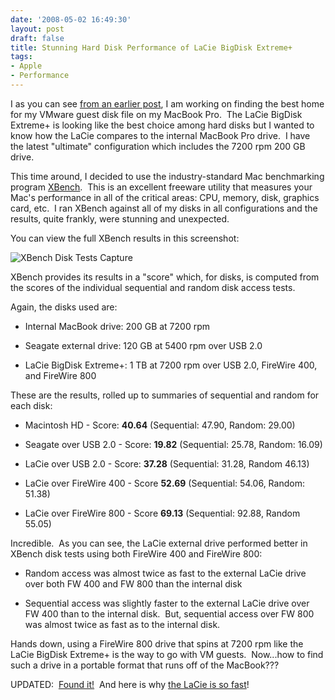 ```yaml
---
date: '2008-05-02 16:49:30'
layout: post
draft: false
title: Stunning Hard Disk Performance of LaCie BigDisk Extreme+
tags:
- Apple
- Performance
---
```


I as you can see [from an earlier post](http://www.charlessieg.com/?p=23), I am working on finding the best home for my VMware guest disk file on my MacBook Pro.  The LaCie BigDisk Extreme+ is looking like the best choice among hard disks but I wanted to know how the LaCie compares to the internal MacBook Pro drive.  I have the latest "ultimate" configuration which includes the 7200 rpm 200 GB drive.

This time around, I decided to use the industry-standard Mac benchmarking program [XBench](http://www.xbench.com/).  This is an excellent freeware utility that measures your Mac's performance in all of the critical areas: CPU, memory, disk, graphics card, etc.  I ran XBench against all of my disks in all configurations and the results, quite frankly, were stunning and unexpected.

You can view the full XBench results in this screenshot:

![XBench Disk Tests Capture](http://farm4.static.flickr.com/3004/2460607014_943199c97a_t.jpg)

XBench provides its results in a "score" which, for disks, is computed from the scores of the individual sequential and random disk access tests.

Again, the disks used are:



	
  * Internal MacBook drive: 200 GB at 7200 rpm

	
  * Seagate external drive: 120 GB at 5400 rpm over USB 2.0

	
  * LaCie BigDisk Extreme+: 1 TB at 7200 rpm over USB 2.0, FireWire 400, and FireWire 800


These are the results, rolled up to summaries of sequential and random for each disk:

	
  * Macintosh HD - Score: **40.64** (Sequential: 47.90, Random: 29.00)

	
  * Seagate over USB 2.0 - Score: **19.82** (Sequential: 25.78, Random: 16.09)

	
  * LaCie over USB 2.0 - Score: **37.28** (Sequential: 31.28, Random 46.13)

	
  * LaCie over FireWire 400 - Score **52.69** (Sequential: 54.06, Random: 51.38)

	
  * LaCie over FireWire 800 - Score **69.13** (Sequential: 92.88, Random 55.05)


Incredible.  As you can see, the LaCie external drive performed better in XBench disk tests using both FireWire 400 and FireWire 800:

	
  * Random access was almost twice as fast to the external LaCie drive over both FW 400 and FW 800 than the internal disk

	
  * Sequential access was slightly faster to the external LaCie drive over FW 400 than to the internal disk.  But, sequential access over FW 800 was almost twice as fast as to the internal disk.


Hands down, using a FireWire 800 drive that spins at 7200 rpm like the LaCie BigDisk Extreme+ is the way to go with VM guests.  Now...how to find such a drive in a portable format that runs off of the MacBook???

UPDATED:  [Found it!](http://www.charlessieg.com/?p=27)  And here is why [the LaCie is so fast](http://www.charlessieg.com/?p=26)!

